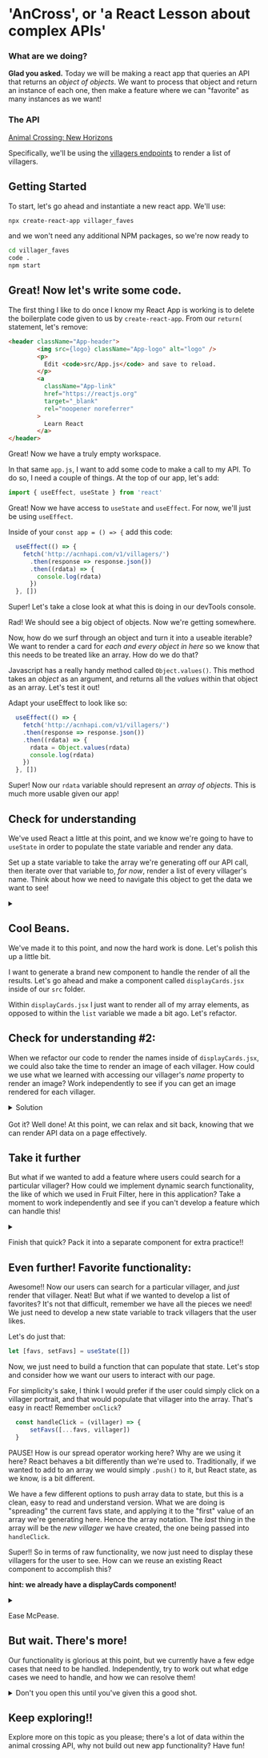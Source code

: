 # 'AnCross', or 'a React Lesson about complex APIs'

### What are we doing?

**Glad you asked.** Today we will be making a react app that queries an API that returns an *object of objects*. We want to process that object and return an instance of each one, then make a feature where we can "favorite" as many instances as we want!

### The API

[Animal Crossing: New Horizons](https://acnhapi.com/doc)

Specifically, we'll be using the [villagers endpoints](https://acnhapi.com/doc#tag/Villagers) to render a list of villagers.

## Getting Started

To start, let's go ahead and instantiate a new react app. We'll use:
``` bash
npx create-react-app villager_faves
```
and we won't need any additional NPM packages, so we're now ready to 
``` bash
cd villager_faves
code .
npm start
```

## Great! Now let's write some code.

The first thing I like to do once I know my React App is working is to delete the boilerplate code given to us by `create-react-app`. From our `return(` statement, let's remove:
``` html
<header className="App-header">
        <img src={logo} className="App-logo" alt="logo" />
        <p>
          Edit <code>src/App.js</code> and save to reload.
        </p>
        <a
          className="App-link"
          href="https://reactjs.org"
          target="_blank"
          rel="noopener noreferrer"
        >
          Learn React
        </a>
</header>
```

Great! Now we have a truly empty workspace.

In that same `app.js`, I want to add some code to make a call to my API. To do so, I need a couple of things. At the top of our app, let's add:
``` js
import { useEffect, useState } from 'react'
```

Great! Now we have access to `useState` and `useEffect`. For now, we'll just be using `useEffect`.

Inside of your `const app = () => {` add this code:
``` js
  useEffect(() => {
    fetch('http://acnhapi.com/v1/villagers/')
      .then(response => response.json())
      .then((rdata) => {
        console.log(rdata)
      })
  }, [])
  ```

Super! Let's take a close look at what this is doing in our devTools console.

Rad! We should see a big object of objects. Now we're getting somewhere.

Now, how do we surf through an object and turn it into a useable iterable? We want to render a card for *each and every object in here* so we know that this needs to be treated like an array. How do we do that?

Javascript has a really handy method called `Object.values()`. This method takes an *object* as an argument, and returns all the *values* within that object as an array. Let's test it out!

Adapt your useEffect to look like so:
``` js
  useEffect(() => {
    fetch('http://acnhapi.com/v1/villagers/')
    .then(response => response.json())
    .then((rdata) => {
      rdata = Object.values(rdata)
      console.log(rdata)
    })
  }, [])
```

Super! Now our `rdata` variable should represent an *array of objects*. This is much more usable given our app!

## Check for understanding

We've used React a little at this point, and we know we're going to have to `useState` in order to populate the state variable and render any data.

Set up a state variable to take the array we're generating off our API call, then iterate over that variable to, *for now*, render a list of every villager's name. Think about how we need to navigate this object to get the data we want to see!

<details>
<summary></summary>
at the top

```js
let [data, setData] = useState({hits: []})
```

Adapt the useEffect:

```js
  useEffect(() => {
    fetch('http://acnhapi.com/v1/villagers/')
      .then(response => response.json())
      .then((rdata) => {
        rdata = Object.values(rdata)
        setData({hits: rdata})
      })
  }, [])
```

```js
    let list = data.hits.map((villager, i) => {
        return(
            <p>{villager.name['name-USen']}</p>
        )
    })
```

</details>

## Cool Beans.

We've made it to this point, and now the hard work is done. Let's polish this up a little bit.

I want to generate a brand new component to handle the render of all the results. Let's go ahead and make a component called `displayCards.jsx` inside of our `src` folder.

Within `displayCards.jsx` I just want to render all of my array elements, as opposed to within the `list` variable we made a bit ago. Let's refactor.

## Check for understanding #2:
When we refactor our code to render the names inside of ```displayCards.jsx```, we could also take the time to render an image of each villager. How could we use what we learned with accessing our villager's *name* property to render an image?
Work independently to see if you can get an image rendered for each villager.

<details>
<summary>Solution</summary>

Inside of `displayCards.jsx`

```js
  <div>
      {props.data.map((villager, i) => {
          return (
          <div key={i} className="villagerCard">
              <img className="villagerPic" src={villager['image_uri']} alt={villager.name['name-USen']} />
              <p>{villager.name['name-USen']}</p>
          </div>
          )
      })}
  </div>
```
</details>
<br>
Got it? Well done!
At this point, we can relax and sit back, knowing that we can render API data on a page effectively.

## Take it further

But what if we wanted to add a feature where users could search for a particular villager? How could we implement dynamic search functionality, the like of which we used in Fruit Filter, here in this application? Take a moment to work independently and see if you can't develop a feature which can handle this!

<details>
<summary></summary>


```js
  const dynamicSearch = () => {
      return data.hits.filter(villager => villager.name['name-USen'].toLowerCase().includes(search.toLowerCase()))
  }
```

and within the return...

```js
  <div className="searchBox">
    <input type="text" value={search} onChange={handleChange} />
  </div>
```

</details>

Finish that quick? Pack it into a separate component for extra practice!!

## Even further! Favorite functionality:

Awesome!! Now our users can search for a particular villager, and *just* render that villager. Neat! 
But what if we wanted to develop a list of favorites? It's not that difficult, remember we have all the pieces we need! We just need to develop a new state variable to track villagers that the user likes.

Let's do just that:
```js
let [favs, setFavs] = useState([])
```
Now, we just need to build a function that can populate that state. Let's stop and consider how we want our users to interact with our page.

For simplicity's sake, I think I would prefer if the user could simply click on a villager portrait, and that would populate that villager into the array. That's easy in react! Remember `onClick`?

```js
  const handleClick = (villager) => {
      setFavs([...favs, villager])
  }
```

PAUSE! How is our spread operator working here? Why are we using it here? 
React behaves a bit differently than we're used to. Traditionally, if we wanted to add to an array we would simply `.push()` to it, but React state, as we know, is a bit different.

We have a few different options to push array data to state, but this is a clean, easy to read and understand version. What we are doing is "spreading" the current favs state, and applying it to the "first" value of an array we're generating here. Hence the array notation. The *last* thing in the array will be the *new villager* we have created, the one being passed into `handleClick`.

Super!! So in terms of raw functionality, we now just need to display these villagers for the user to see. How can we reuse an existing React component to accomplish this?

**hint: we already have a displayCards component!**

<details>
<summary></summary>
In app.js...

```js
  <div className="favBox">
        <DisplayCards data={favs} />
  </div>

```

</details>

Ease McPease.

## But wait. There's more!

Our functionality is glorious at this point, but we currently have a few edge cases that need to be handled. Independently, try to work out what edge cases we need to handle, and how we can resolve them!

<details>
<summary>Don't you open this until you've given this a good shot.</summary>
First issue: We can send a villager to our faves array multiple times. While it does resemble my preference of having 45 instances of Chevre as my "favorite villagers" it's actually a fairly poor user experience. Here's how I might fix it:

```js
  const handleClick = (villager) => {
    if(!favs.includes(villager)){
      setFavs([...favs, villager])
    }
  }
```

simple enough!

Second issue: if we click a villager inside of our "faves" display, it results in an error. This is because we do *not* want onClick functionality for our faves to share the onClick functionality with our standard display. There are great ways to fix this, but here's a lazy solution that will easily patch right over:

```js
//in app.js
 <div>
    <DisplayCards clickie={true} handleClick={handleClick} data={dynamicSearch()}/>
  </div>
  <div className="favBox">
    <DisplayCards clickie={false} data={favs} />
  </div>
```
Simple enough, I've added a boolean value as props to each of my displayCards components. Now let's handle the logic on the DisplayCards end.

```js
// in DisplayCards.js
<div key={i} className="villagerCard" onClick={() => props.clickie ? props.handleClick(villager) : null}>
  <img className="villagerPic" src={villager['image_uri']} alt={villager.name['name-USen']} />
  <p>{villager.name['name-USen']}</p>
</div>

```

Again, there are other solutions to this problem! But in this case, we've patched right over the error. If "clickie" is true, great! Run the handleClick. However, if it is *not* then the computer will not even make the attempt to run the function. The onClick behavior resolves to `null`.

</details>

## Keep exploring!!

Explore more on this topic as you please; there's a lot of data within the animal crossing API, why not build out new app functionality? Have fun!
